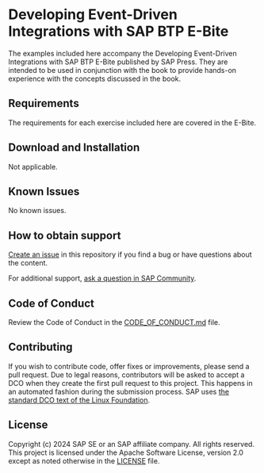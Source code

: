 # Developing Event-Driven Integrations with SAP BTP E-Bite
<!-- Please include descriptive title -->

<!--- Register repository https://api.reuse.software/register, then add REUSE badge:
[![REUSE status](https://api.reuse.software/badge/github.com/SAP-samples/REPO-NAME)](https://api.reuse.software/info/github.com/SAP-samples/REPO-NAME)
-->

The examples included here accompany the Developing Event-Driven Integrations with SAP BTP E-Bite published by SAP Press. They are intended to be used in conjunction with the book to provide hands-on experience with the concepts discussed in the book.

## Requirements

The requirements for each exercise included here are covered in the E-Bite.

## Download and Installation

Not applicable.

## Known Issues

No known issues.

## How to obtain support

[Create an issue](https://github.com/SAP-samples/event-driven-integrations-e-bite/issues) in this repository if you find a bug or have questions about the content.
 
For additional support, [ask a question in SAP Community](https://community.sap.com/t5/technology-q-a/qa-p/technology-questions).

## Code of Conduct
Review the Code of Conduct in the [CODE_OF_CONDUCT.md](CODE_OF_CONDUCT.md) file.

## Contributing
If you wish to contribute code, offer fixes or improvements, please send a pull request. Due to legal reasons, contributors will be asked to accept a DCO when they create the first pull request to this project. This happens in an automated fashion during the submission process. SAP uses [the standard DCO text of the Linux Foundation](https://developercertificate.org/).

## License
Copyright (c) 2024 SAP SE or an SAP affiliate company. All rights reserved. This project is licensed under the Apache Software License, version 2.0 except as noted otherwise in the [LICENSE](LICENSE) file.
